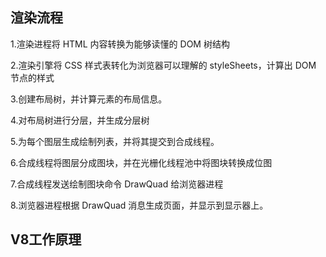  

## 渲染流程

1.渲染进程将 HTML 内容转换为能够读懂的 DOM 树结构

2.渲染引擎将 CSS 样式表转化为浏览器可以理解的 styleSheets，计算出 DOM 节点的样式

3.创建布局树，并计算元素的布局信息。

4.对布局树进行分层，并生成分层树

5.为每个图层生成绘制列表，并将其提交到合成线程。

6.合成线程将图层分成图块，并在光栅化线程池中将图块转换成位图

7.合成线程发送绘制图块命令 DrawQuad 给浏览器进程

8.浏览器进程根据 DrawQuad 消息生成页面，并显示到显示器上。



## V8工作原理

